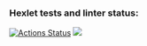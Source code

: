 ### Hexlet tests and linter status:

[![Actions Status](https://github.com/SspablosS/frontend-project-44/actions/workflows/hexlet-check.yml/badge.svg)](https://github.com/SspablosS/frontend-project-44/actions)
<a href="https://codeclimate.com/github/SspablosS/frontend-project-44/maintainability"><img src="https://api.codeclimate.com/v1/badges/6f3960fe747e0f5bf51d/maintainability" /></a>
<a href="https://asciinema.org/a/ROpaVi0cWhoxG37uy0neNXzdN"></a>
